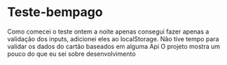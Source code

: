 # Teste-bempago

Como comecei o teste ontem a noite apenas consegui fazer apenas a validação dos inputs, adicionei eles ao localStorage.
Não tive tempo para validar os dados do cartão baseados em alguma Api
O projeto mostra um pouco do que eu sei sobre desenvolvimento
